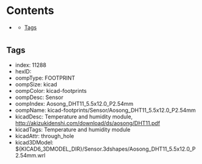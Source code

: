 



Contents
========

* [](#)
	* [Tags](#tags)

# 

## Tags

- index: 11288
- hexID: 
- oompType: FOOTPRINT
- oompSize: kicad
- oompColor: kicad-footprints
- oompDesc: Sensor
- oompIndex: Aosong_DHT11_5.5x12.0_P2.54mm
- oompName: kicad-footprints/Sensor/Aosong_DHT11_5.5x12.0_P2.54mm
- kicadDesc: Temperature and humidity module, http://akizukidenshi.com/download/ds/aosong/DHT11.pdf
- kicadTags: Temperature and humidity module
- kicadAttr: through_hole
- kicad3DModel: ${KICAD6_3DMODEL_DIR}/Sensor.3dshapes/Aosong_DHT11_5.5x12.0_P2.54mm.wrl

